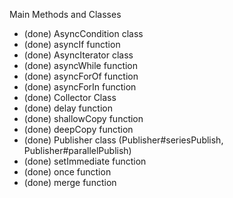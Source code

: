 
Main Methods and Classes

  * (done) AsyncCondition class
  * (done) asyncIf function
  * (done) AsyncIterator class
  * (done) asyncWhile function
  * (done) asyncForOf function
  * (done) asyncForIn function
  * (done) Collector Class
  * (done) delay function
  * (done) shallowCopy function
  * (done) deepCopy function
  * (done) Publisher class (Publisher#seriesPublish, Publisher#parallelPublish)
  * (done) setImmediate function
  * (done) once function
  * (done) merge function
  
